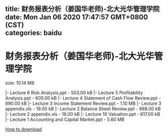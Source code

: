 
title: 财务报表分析（姜国华老师)-北大光华管理学院
date: Mon Jan 06 2020 17:47:57 GMT+0800 (CST)    
categories: baidu
---

# 财务报表分析（姜国华老师)-北大光华管理学院
size: 10.14 MB
 
 
|- Lecture 6 Risk Analysis.ppt - 503.00 kB
|- Lecture 5 Profitability Analysis.ppt - 605.00 kB
|- Lecture 4 Statement of Cash Flow Review.ppt - 690.00 kB
|- Lecture 3 Income Statement Review.ppt - 1.10 MB
|- Lecture 3 appendix.xls - 19.00 kB
|- Lecture 2 Balance Sheet Review.ppt - 988.00 kB
|- Lecture 2 appendix.xls - 18.00 kB
|- Lecture 10 Valuation.ppt - 617.00 kB
|- Lecture 1 Accounting and Capital Market.ppt - 5.60 MB

[How to download](https://bpcam.bemobtrk.com/go/2ceec3aa-1ca2-46d6-b9ff-aaa5c184517c?jno=2858)